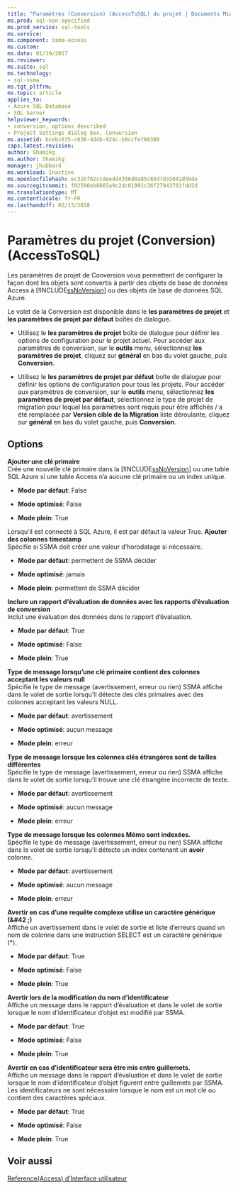 ```yaml
---
title: "Paramètres (Conversion) (AccessToSQL) du projet | Documents Microsoft"
ms.prod: sql-non-specified
ms.prod_service: sql-tools
ms.service: 
ms.component: ssma-access
ms.custom: 
ms.date: 01/19/2017
ms.reviewer: 
ms.suite: sql
ms.technology:
- sql-ssma
ms.tgt_pltfrm: 
ms.topic: article
applies_to:
- Azure SQL Database
- SQL Server
helpviewer_keywords:
- conversion, options described
- Project Settings dialog box, Conversion
ms.assetid: bcebc635-c638-4ddb-924c-b9ccfef86388
caps.latest.revision: 
author: Shamikg
ms.author: Shamikg
manager: jhubbard
ms.workload: Inactive
ms.openlocfilehash: ec31bf02ccdeedd4356d0a85c85d7d33041d5bde
ms.sourcegitcommit: f02598eb8665a9c2dc01991c36f27943701fdd2d
ms.translationtype: MT
ms.contentlocale: fr-FR
ms.lasthandoff: 02/13/2018
---
```

# <a name="project-settings-conversion-accesstosql"></a>Paramètres du projet (Conversion) (AccessToSQL)
Les paramètres de projet de Conversion vous permettent de configurer la façon dont les objets sont convertis à partir des objets de base de données Access à [!INCLUDE[ssNoVersion](../../includes/ssnoversion_md.md)] ou des objets de base de données SQL Azure.  
  
Le volet de la Conversion est disponible dans le **les paramètres de projet** et **les paramètres de projet par défaut** boîtes de dialogue.  
  
-   Utilisez le **les paramètres de projet** boîte de dialogue pour définir les options de configuration pour le projet actuel. Pour accéder aux paramètres de conversion, sur le **outils** menu, sélectionnez **les paramètres de projet**, cliquez sur **général** en bas du volet gauche, puis **Conversion**.  
  
-   Utilisez le **les paramètres de projet par défaut** boîte de dialogue pour définir les options de configuration pour tous les projets. Pour accéder aux paramètres de conversion, sur le **outils** menu, sélectionnez **les paramètres de projet par défaut**, sélectionnez le type de projet de migration pour lequel les paramètres sont requis pour être affichés / a été remplacée par **Version cible de la Migration** liste déroulante, cliquez sur **général** en bas du volet gauche, puis **Conversion**.  
  
## <a name="options"></a>Options  
**Ajouter une clé primaire**  
Crée une nouvelle clé primaire dans la [!INCLUDE[ssNoVersion](../../includes/ssnoversion_md.md)] ou une table SQL Azure si une table Access n’a aucune clé primaire ou un index unique.  
  
-   **Mode par défaut**: False  
  
-   **Mode optimisé**: False  
  
-   **Mode plein**: True  
  
Lorsqu’il est connecté à SQL Azure, il est par défaut la valeur True. **Ajouter des colonnes timestamp**  
Spécifie si SSMA doit créer une valeur d’horodatage si nécessaire.  
  
-   **Mode par défaut**: permettent de SSMA décider  
  
-   **Mode optimisé**: jamais  
  
-   **Mode plein**: permettent de SSMA décider  
  
**Inclure un rapport d’évaluation de données avec les rapports d’évaluation de conversion**  
Inclut une évaluation des données dans le rapport d’évaluation.  
  
-   **Mode par défaut**: True  
  
-   **Mode optimisé**: False  
  
-   **Mode plein**: True  
  
**Type de message lorsqu’une clé primaire contient des colonnes acceptant les valeurs null**  
Spécifie le type de message (avertissement, erreur ou rien) SSMA affiche dans le volet de sortie lorsqu’il détecte des clés primaires avec des colonnes acceptant les valeurs NULL.  
  
-   **Mode par défaut**: avertissement  
  
-   **Mode optimisé**: aucun message  
  
-   **Mode plein**: erreur  
  
**Type de message lorsque les colonnes clés étrangères sont de tailles différentes**  
Spécifie le type de message (avertissement, erreur ou rien) SSMA affiche dans le volet de sortie lorsqu’il trouve une clé étrangère incorrecte de texte.  
  
-   **Mode par défaut**: avertissement  
  
-   **Mode optimisé**: aucun message  
  
-   **Mode plein**: erreur  
  
**Type de message lorsque les colonnes Mémo sont indexées.**  
Spécifie le type de message (avertissement, erreur ou rien) SSMA affiche dans le volet de sortie lorsqu’il détecte un index contenant un **avoir** colonne.  
  
-   **Mode par défaut**: avertissement  
  
-   **Mode optimisé**: aucun message  
  
-   **Mode plein**: erreur  
  
**Avertir en cas d’une requête complexe utilise un caractère générique (\&#42 ;)**  
Affiche un avertissement dans le volet de sortie et liste d’erreurs quand un nom de colonne dans une instruction SELECT est un caractère générique (*).  
  
-   **Mode par défaut**: True  
  
-   **Mode optimisé**: False  
  
-   **Mode plein**: True  
  
**Avertir lors de la modification du nom d’identificateur**  
Affiche un message dans le rapport d’évaluation et dans le volet de sortie lorsque le nom d’identificateur d’objet est modifié par SSMA.  
  
-   **Mode par défaut**: True  
  
-   **Mode optimisé**: False  
  
-   **Mode plein**: True  
  
**Avertir en cas d’identificateur sera être mis entre guillemets.**  
Affiche un message dans le rapport d’évaluation et dans le volet de sortie lorsque le nom d’identificateur d’objet figurent entre guillemets par SSMA. Les identificateurs ne sont nécessaire lorsque le nom est un mot clé ou contient des caractères spéciaux.  
  
-   **Mode par défaut**: True  
  
-   **Mode optimisé**: False  
  
-   **Mode plein**: True  
  
## <a name="see-also"></a>Voir aussi  
[Reference(Access) d’Interface utilisateur](http://msdn.microsoft.com/en-us/af24c303-4a41-449b-9c86-d6558a97e839)  
  
